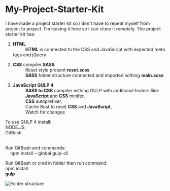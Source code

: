 # My-Project-Starter-Kit

I have made a project starter kit so i don't have to repeat myself from project to project. I'm leaving it here so i can clone it remotely.
The project starter kit has:

1. **HTML**<br/>
     &nbsp;   &nbsp;   &nbsp;   &nbsp;   &nbsp;  **HTML** is connected to the CSS and JavaScript with expected meta tags and jQuery
      
2. **CSS** compiler **SASS**<br/>
 &nbsp;   &nbsp;   &nbsp;   &nbsp;   &nbsp; Reset style present **reset.scss** <br/>
 &nbsp;   &nbsp;   &nbsp;   &nbsp;   &nbsp; **SASS** folder structure connected and imported withing **main.scss** 

3. **JavaScript** **GULP 4**<br/>
 &nbsp;   &nbsp;   &nbsp;   &nbsp;   &nbsp; **SASS to CSS** compiler withing GULP with additional featers like: <br/>
 &nbsp;   &nbsp;   &nbsp;   &nbsp;   &nbsp; **JavaScript** and **CSS** minifer, <br/>
 &nbsp;   &nbsp;   &nbsp;   &nbsp;   &nbsp; **CSS** autoprefixer, <br/>
 &nbsp;   &nbsp;   &nbsp;   &nbsp;   &nbsp;       Cache Bust to reset **CSS** and **JavaScript**, <br/>
 &nbsp;   &nbsp;   &nbsp;   &nbsp;   &nbsp;       Watch for changes <br/> 
        
To use GULP 4 install: <br/>
NODE.JS, <br/>
GitBash <br/> <br/>

Run GitBash and commands: <br/>
&nbsp;   &nbsp; npm install --global gulp-cli

Run GitBash or cmd in folder then run command: <br/>
npm install <br/>
**gulp**

![Folder structure](https://i.ibb.co/48ZvjrG/brisi.png)
